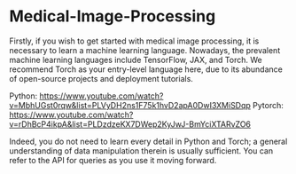 # Medical-Image-Processing

Firstly, if you wish to get started with medical image processing, it is necessary to learn a machine learning language. Nowadays, the prevalent machine learning languages include TensorFlow, JAX, and Torch. We recommend Torch as your entry-level language here, due to its abundance of open-source projects and deployment tutorials.

Python: https://www.youtube.com/watch?v=MbhUGst0rqw&list=PLVyDH2ns1F75k1hvD2apA0DwI3XMiSDqp
Pytorch: https://www.youtube.com/watch?v=rDhBcP4ikpA&list=PLDzdzeKX7DWep2KyJwJ-BmYciXTARvZO6

Indeed, you do not need to learn every detail in Python and Torch; a general understanding of data manipulation therein is usually sufficient. You can refer to the API for queries as you use it moving forward.
